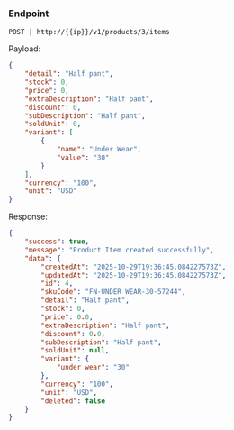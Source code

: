 ### Endpoint
``` POST | http://{{ip}}/v1/products/3/items ```

Payload:

```json
{
    "detail": "Half pant",
    "stock": 0,
    "price": 0,
    "extraDescription": "Half pant",
    "discount": 0,
    "subDescription": "Half pant",
    "soldUnit": 0,
    "variant": [
        {
            "name": "Under Wear",
            "value": "30"
        }
    ],
    "currency": "100",
    "unit": "USD"
}
```
Response:

```json
{
    "success": true,
    "message": "Product Item created successfully",
    "data": {
        "createdAt": "2025-10-29T19:36:45.084227573Z",
        "updatedAt": "2025-10-29T19:36:45.084227573Z",
        "id": 4,
        "skuCode": "FN-UNDER WEAR-30-57244",
        "detail": "Half pant",
        "stock": 0,
        "price": 0.0,
        "extraDescription": "Half pant",
        "discount": 0.0,
        "subDescription": "Half pant",
        "soldUnit": null,
        "variant": {
            "under wear": "30"
        },
        "currency": "100",
        "unit": "USD",
        "deleted": false
    }
}
```
